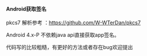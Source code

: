 #### Android获取签名

pkcs7 解析参考 ：https://github.com/W-WTerDan/pkcs7

Android 4.x-P 不依赖java api直接获取app签名。

代码写的比较粗糙，有更好的方法或者存在bug欢迎提出